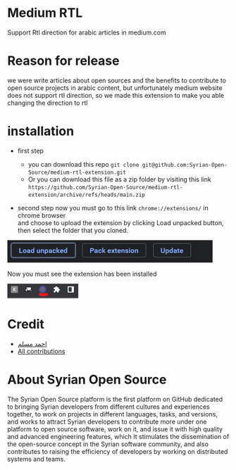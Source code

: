 # Medium RTL
Support Rtl direction for arabic articles in medium.com

# Reason for release
we were write articles about open sources and the benefits to contribute to open source projects
in arabic content, but unfortunately medium website does not support rtl direction, so we made this extension to make you able changing the direction to rtl 

# installation

* first step
    * you can download this repo 
    `git clone git@github.com:Syrian-Open-Source/medium-rtl-extension.git`
    * Or you can download this file as a zip folder by visiting this link
    `https://github.com/Syrian-Open-Source/medium-rtl-extension/archive/refs/heads/main.zip`
    
* second step
now you must go to this link `chrome://extensions/` in chrome browser  
and choose to upload the extension by clicking Load unpacked button, then select the folder that you cloned.

![assets/chrome-btn.png](assets/chrome-btn.png)


Now you must see the extension has been installed

![assets/ext-logo.png](assets/ext-logo.png)

# Credit
* [احمد مسلم](https://github.com/ahmad-ms96)
* [All contributions](https://github.com/Syrian-Open-Source/medium-rtl-extension/graphs/contributors)
 
# About Syrian Open Source
The Syrian Open Source platform is the first platform on GitHub dedicated to bringing Syrian developers from different cultures and experiences together, to work on projects in different languages, tasks, and versions, and works to attract Syrian developers to contribute more under one platform to open source software, work on it, and issue it with high quality and advanced engineering features, which It stimulates the dissemination of the open-source concept in the Syrian software community, and also contributes to raising the efficiency of developers by working on distributed systems and teams.
